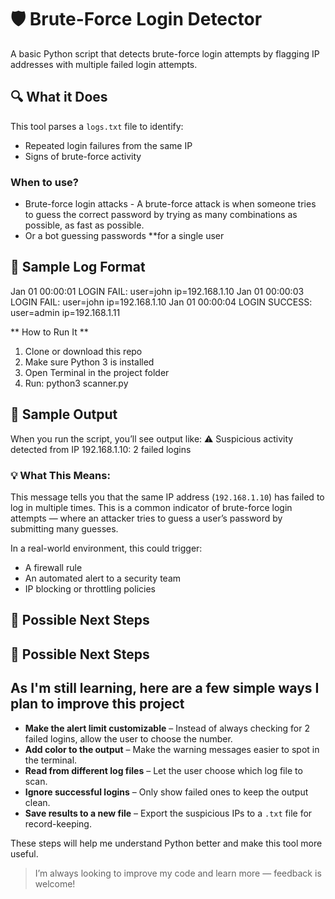 # 🛡️ Brute-Force Login Detector

A basic Python script that detects brute-force login attempts by flagging IP addresses with multiple failed login attempts.

## 🔍 What it Does
This tool parses a `logs.txt` file to identify:
- Repeated login failures from the same IP
- Signs of brute-force activity

### When to use?
- Brute-force login attacks -
A brute-force attack is when someone tries to guess the correct password
by trying as many combinations as possible, as fast as possible.
- Or a bot guessing passwords **for a single user

## 🧪 Sample Log Format
Jan 01 00:00:01 LOGIN FAIL: user=john ip=192.168.1.10
Jan 01 00:00:03 LOGIN FAIL: user=john ip=192.168.1.10
Jan 01 00:00:04 LOGIN SUCCESS: user=admin ip=192.168.1.11

** How to Run It **
1. Clone or download this repo
2. Make sure Python 3 is installed
3. Open Terminal in the project folder
4. Run: python3 scanner.py

## 🧪 Sample Output

When you run the script, you’ll see output like:
⚠️ Suspicious activity detected from IP 192.168.1.10: 2 failed logins


### 💡 What This Means:
This message tells you that the same IP address (`192.168.1.10`) has failed to log in multiple times. This is a common indicator of brute-force login attempts 
— where an attacker tries to guess a user’s password by submitting many guesses.

In a real-world environment, this could trigger:
- A firewall rule
- An automated alert to a security team
- IP blocking or throttling policies

## 🔧 Possible Next Steps

## 🔧 Possible Next Steps

## As I'm still learning, here are a few simple ways I plan to improve this project ##
- **Make the alert limit customizable** – Instead of always checking for 2 failed logins, allow the user to choose the number.
- **Add color to the output** – Make the warning messages easier to spot in the terminal.
- **Read from different log files** – Let the user choose which log file to scan.
- **Ignore successful logins** – Only show failed ones to keep the output clean.
- **Save results to a new file** – Export the suspicious IPs to a `.txt` file for record-keeping.

These steps will help me understand Python better and make this tool more useful.

> I’m always looking to improve my code and learn more — feedback is welcome!





